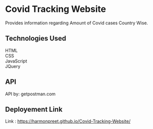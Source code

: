 # Covid Tracking Website
Provides information regarding Amount of Covid cases Country Wise.

##  Technologies Used
HTML<br>
CSS<br>
JavaScript<br>
JQuery<br>

##  API
API by: getpostman.com

##  Deployement Link
Link :  https://harmonpreet.github.io/Covid-Tracking-Website/
